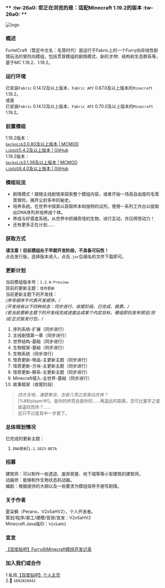 ###  **  **:tw-26a0: 您正在浏览的是：适配Minecraft 1.19.2的版本 :tw-26a0:**  **   
![logo](https://foruda.gitee.com/images/1671771125077561321/f320b53e_10954968.png "furtelcraft_logo.png")
###  **概述** 

FurtelCraft（暂定中文名：毛茸时代）是运行于Fabric上的一个Furry向非线性剧情玩法的冒险向模组，包括贯穿模组的剧情模式、新的*生物*、结构和生态群系等，基于MC 1.18.2、1.19.2。
###  **运行环境** 

已安装`Fabric` 0.14.12及以上版本、`Fabric API` 0.67.0及以上版本的`Minecraft` 1.18.2。  
或是  
已安装`Fabric` 0.14.12及以上版本、`Fabric API` 0.70.0及以上版本的`Minecraft` 1.19.2。  
###  **前置模组**
1.18.2版本：  
[`GeckoLib`3.0.80及以上版本 | MCMOD](https://www.mcmod.cn/class/3232.html)   
[`LibGUI`5.4.2及以上版本 | GitHub](https://github.com/CottonMC/LibGui)  
1.19.2版本：  
[`GeckoLib`3.1.38及以上版本 | MCMOD](https://www.mcmod.cn/class/3232.html)   
[`LibGUI`6.4.0及以上版本 | GitHub](https://github.com/CottonMC/LibGui)  
###  **模组玩法**
- 剧情模式！跟随主线剧情来探索整个模组内容，或者开始一场高自由度的毛茸茸冒险，揭开尘封多年的秘史。  
- 培养系统。在世界中探索以获取样本和独特的试剂，使用一系列工作台以提取出DNA序列并培养成个体。  
- 养成与好感度系统。从世界中抓捕奇怪的生物，进行互动，并压榨劳动力！  
- 还有更多正在计划……
###  **获取方式**
 **请注意！目前模组处于早期开发阶段，不具备可玩性！**   
点击发行版，选择版本进入，点击`.jar`后缀名的文件下载即可。   
###  **更新计划**
当前模组版本号：`1.2.0-Preview`  
目前的更新主题：`怪奇更新`  
当前更新主题下的开发线：  
 _/序号顺序不代表开发顺序。/_  
 _/开发线有以下四种状态：同步进行、收尾阶段、已完成、跳票。/_  
 _/若当前更新主题下的开发线完成进度达成某个内定目标，模组即刻发布预览/测试/正式版发行包。/_  
1. 序列系统-扩展（同步进行）
2. 主线剧情第一章（同步进行）
3. 世界结构-基础（同步进行）
4. 生物框架-基础（同步进行）
5. 生物系统（同步进行）
6. 怪奇更新-物品-主更新主题（同步进行）
7. 怪奇更新-方块-主更新主题（同步进行）
8. 怪奇更新-群系-主更新主题（同步进行）
9. Minecraft侵入-主世界-基础（同步进行）  
10. 故事框架（收尾阶段）  
>  _四方天地，凄楚寒凉，怎容八荒之恶寅众庆祥？_  
> [%#&!player!#!]，是你的终究会是你的……再遥远的距离，怎可比寰宇之星辰遥叹而终？……  
> 这只不过是其中一步罢了。
###  **总体规划情况**
已完成的更新主题：
1. `DNA更新`|`1.1.1023-BETA`
###  **招募**
建筑师：可以制作一些遗迹、废弃房屋、地下城等等小型建筑的建筑师。  
动画师：能够制作生物状态机动画。  
编剧：根据提供的大纲以及一些要求为模组指导手册写剧情。  
###  **关于作者**
夏柒枫（Perano，V2x5aHV2），个人开发者。  
策划/程序/美工/建模/音效/宣发：V2x5aHV2  
Minecraft Java版ID：`V2x5aHV2`
###  **宣发**
[【百度贴吧】Furry向Minecraft模组开发记录](https://tieba.baidu.com/p/8185766908)
###  **加入我们或合作**
1.私信[【百度贴吧】个人主页](https://tieba.baidu.com/home/main?id=tb.1.6d89c2f8.N26kGAz3-lRDUHKT_VjQpg?t=1640617450&fr=pb)  
2.🐧 `1602020442`
